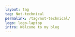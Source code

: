 ```yaml
---
layout: tag
tag: Not-technical
permalink: /tag/not-technical/
logo: logo-laptop
intro: Welcome to my blog
---
```

